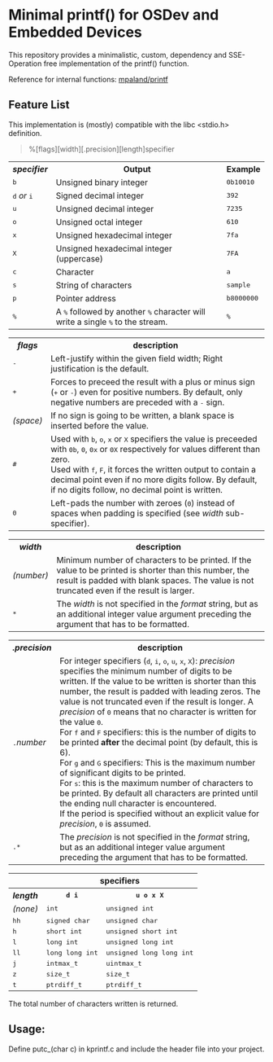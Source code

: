 # Minimal printf() for OSDev and Embedded Devices

This repository provides a minimalistic, custom, dependency and SSE-Operation free implementation of the printf() function.

Reference for internal functions: [mpaland/printf](https://github.com/mpaland/printf)

## Feature List

This implementation is (mostly) compatible with the libc <stdio.h> definition.

> %[flags][width][.precision][length]specifier

<table>
    <tbody>
        <tr>
            <th><i>specifier</i></th>
            <th>Output</th>
            <th>Example</th>
        </tr>
        <tr>
            <td><tt>b</tt></td>
            <td>Unsigned binary integer</td>
            <td><tt>0b10010</tt></td>
        </tr>
        <tr>
            <td><tt>d</tt> <i>or</i> <tt>i</tt></td>
            <td>Signed decimal integer</td>
            <td><tt>392</tt></td>
        </tr>
        <tr>
            <td><tt>u</tt></td>
            <td>Unsigned decimal integer</td>
            <td><tt>7235</tt></td>
        </tr>
        <tr>
            <td><tt>o</tt></td>
            <td>Unsigned octal integer</td>
            <td><tt>610</tt></td>
        </tr>
        <tr>
            <td><tt>x</tt></td>
            <td>Unsigned hexadecimal integer</td>
            <td><tt>7fa</tt></td>
        </tr>
        <tr>
            <td><tt>X</tt></td>
            <td>Unsigned hexadecimal integer (uppercase)</td>
            <td><tt>7FA</tt></td>
        </tr>
        <tr>
            <td><tt>c</tt></td>
            <td>Character</td>
            <td><tt>a</tt></td>
        </tr>
        <tr>
            <td><tt>s</tt></td>
            <td>String of characters</td>
            <td><tt>sample</tt></td>
        </tr>
        <tr>
            <td><tt>p</tt></td>
            <td>Pointer address</td>
            <td><tt>b8000000</tt></td>
        </tr>
        <tr>
            <td><tt>%</tt></td>
            <td>
                A <tt>%</tt> followed by another <tt>%</tt> character will write
                a single <tt>%</tt> to the stream.
            </td>
            <td><tt>%</tt></td>
        </tr>
    </tbody>
</table>

<table>
    <tbody>
        <tr>
            <th>
                <i>flags</i>
            </th>
            <th>description</th>
        </tr>
        <tr>
            <td><tt>-</tt></td>
            <td>
                Left-justify within the given field width; Right justification is the default.
            </td>
        </tr>
        <tr>
            <td><tt>+</tt></td>
            <td>
                Forces to preceed the result with a plus or minus sign (<tt
                    >+</tt
                >
                or <tt>-</tt>) even for positive numbers. By default, only
                negative numbers are preceded with a <tt>-</tt> sign.
            </td>
        </tr>
        <tr>
            <td><i>(space)</i></td>
            <td>
                If no sign is going to be written, a blank space is inserted
                before the value.
            </td>
        </tr>
        <tr>
            <td><tt>#</tt></td>
            <td>
                Used with <tt>b</tt>, <tt>o</tt>, <tt>x</tt> or <tt>X</tt> specifiers the
                value is preceeded with <tt>0b</tt>, <tt>0</tt>, <tt>0x</tt> or
                <tt>0X</tt> respectively for values different than zero.<br />
                Used with <tt>f</tt>, <tt>F</tt>, it forces the
                written output to contain a decimal point even if no more digits
                follow. By default, if no digits follow, no decimal point is
                written.
            </td>
        </tr>
        <tr>
            <td><tt>0</tt></td>
            <td>
                Left-pads the number with zeroes (<tt>0</tt>) instead of spaces
                when padding is specified (see <i>width</i> sub-specifier).
            </td>
        </tr>
    </tbody>
</table>

<table>
    <tbody>
        <tr>
            <th><i>width</i></th>
            <th>description</th>
        </tr>
        <tr>
            <td><i>(number)</i></td>
            <td>
                Minimum number of characters to be printed. If the value to be
                printed is shorter than this number, the result is padded with
                blank spaces. The value is not truncated even if the result is larger.
            </td>
        </tr>
        <tr>
            <td><tt>*</tt></td>
            <td>
                The <i>width</i> is not specified in the <i>format</i> string,
                but as an additional integer value argument preceding the
                argument that has to be formatted.
            </td>
        </tr>
    </tbody>
</table>

<table class="boxed">
    <tbody>
        <tr>
            <th><i>.precision</i></th>
            <th>description</th>
        </tr>
        <tr>
            <td><tt>.</tt><i>number</i></td>
            <td>
                For integer specifiers (<tt>d</tt>, <tt>i</tt>, <tt>o</tt>,
                <tt>u</tt>, <tt>x</tt>, <tt>X</tt>): <i>precision</i> specifies
                the minimum number of digits to be written. If the value to be
                written is shorter than this number, the result is padded with
                leading zeros. The value is not truncated even if the result is
                longer. A <i>precision</i> of <tt>0</tt> means that no character
                is written for the value <tt>0</tt>.<br />
                For <tt>f</tt> and <tt>F</tt> specifiers: this is the number of digits to be printed <strong>after</strong> the decimal point (by default, this is 6).<br />
                For <tt>g</tt> and <tt>G</tt> specifiers: This is the maximum
                number of significant digits to be printed.<br />
                For <tt>s</tt>: this is the maximum number of characters to be
                printed. By default all characters are printed until the ending
                null character is encountered.<br />
                If the period is specified without an explicit value for
                <i>precision</i>, <tt>0</tt> is assumed.<br />
            </td>
        </tr>
        <tr>
            <td><tt>.*</tt></td>
            <td>
                The <i>precision</i> is not specified in the
                <i>format</i> string, but as an additional integer value
                argument preceding the argument that has to be formatted.
            </td>
        </tr>
    </tbody>
</table>

<table>
    <tbody>
        <tr>
            <th></th>
            <th colspan="3">specifiers</th>
        </tr>
        <tr>
            <th><i>length</i></th>
            <th><tt>d i</tt></th>
            <th><tt>u o x X</tt></th>
        </tr>
        <tr>
            <td><i>(none)</i></td>
            <td><tt>int</tt></td>
            <td><tt>unsigned int</tt></td>
        </tr>
        <tr>
            <td><tt>hh</tt></td>
            <td><tt>signed char</tt></td>
            <td><tt>unsigned char</tt></td>
        </tr>
        <tr>
            <td><tt>h</tt></td>
            <td><tt>short int</tt></td>
            <td><tt>unsigned short int</tt></td>
        </tr>
        <tr>
            <td><tt>l</tt></td>
            <td><tt>long int</tt></td>
            <td><tt>unsigned long int</tt></td>
        </tr>
        <tr>
            <td><tt>ll</tt></td>
            <td><tt>long long int</tt></td>
            <td><tt>unsigned long long int</tt></td>
        </tr>
        <tr>
            <td><tt>j</tt></td>
            <td>
                <tt>intmax_t</tt>
            </td>
            <td>
                <tt>uintmax_t</tt>
            </td>
        </tr>
        <tr>
            <td><tt>z</tt></td>
            <td>
                <tt>size_t</tt>
            </td>
            <td>
                <tt>size_t</tt>
            </td>
        </tr>
        <tr>
            <td><tt>t</tt></td>
            <td>
                <tt>ptrdiff_t</tt>
            </td>
            <td>
                <tt>ptrdiff_t</tt>
            </td>
        </tr>
    </tbody>
</table>

The total number of characters written is returned.

## Usage:

Define putc_(char c) in kprintf.c and include
the header file into your project.